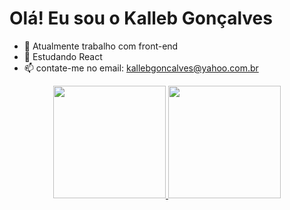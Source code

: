 # Olá! Eu sou o Kalleb Gonçalves

- 🔭 Atualmente trabalho com front-end
- 🌱 Estudando React
- 📫 contate-me no email: kallebgoncalves@yahoo.com.br

<div align="center">
  <a href="https://github.com/kallebgoncalves">
  <img height="180em" src="https://github-readme-stats.vercel.app/api?username=kallebgpncalves&show_icons=true&theme=dracula&include_all_commits=true&count_private=true"/>
  <img height="180em" src="https://github-readme-stats.vercel.app/api/top-langs/?username=kallebgoncalves&layout=compact&langs_count=7&theme=dracula"/>
</div>
